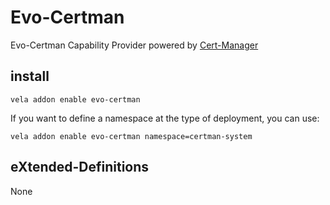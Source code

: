 # Evo-Certman

Evo-Certman Capability Provider powered by [Cert-Manager](https://cert-manager.io//)

## install

```shell
vela addon enable evo-certman
```

If you want to define a namespace at the type of deployment, you can use:

```shell
vela addon enable evo-certman namespace=certman-system
```

## eXtended-Definitions

None